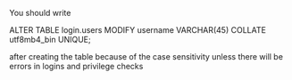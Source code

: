 You should write

ALTER TABLE login.users MODIFY username VARCHAR(45) COLLATE utf8mb4_bin UNIQUE;

after creating the table because of the case sensitivity unless there will be errors in logins and privilege checks